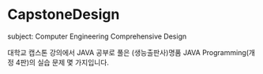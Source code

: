 # CapstoneDesign
subject: Computer Engineering Comprehensive Design

대학교 캡스톤 강의에서 JAVA 공부로 풀은 (생능출판사)명품 JAVA Programming(개정 4판)의 실습 문제 몇 가지입니다.
